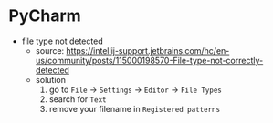 # PyCharm

* file type not detected
    * source: <https://intellij-support.jetbrains.com/hc/en-us/community/posts/115000198570-File-type-not-correctly-detected>
    * solution
        1. go to `File` → `Settings` → `Editor` → `File Types`
        2. search for `Text`
        3. remove your filename in `Registered patterns`
      